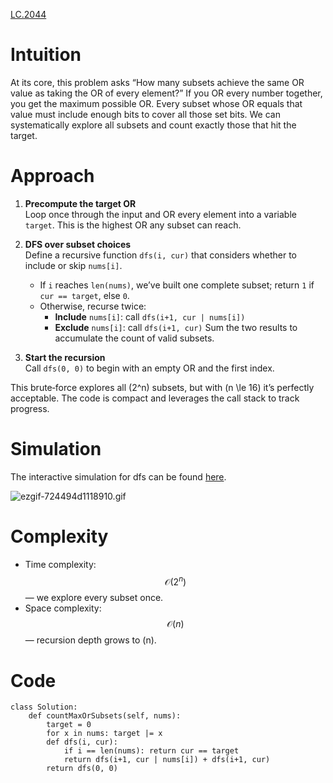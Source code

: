 [LC.2044](https://leetcode.com/problems/count-number-of-maximum-bitwise-or-subsets/description/)

# Intuition
At its core, this problem asks “How many subsets achieve the same OR value as taking the OR of every element?” If you OR every number together, you get the maximum possible OR. Every subset whose OR equals that value must include enough bits to cover all those set bits. We can systematically explore all subsets and count exactly those that hit the target.

# Approach
1. **Precompute the target OR**  
   Loop once through the input and OR every element into a variable `target`. This is the highest OR any subset can reach.

2. **DFS over subset choices**  
   Define a recursive function `dfs(i, cur)` that considers whether to include or skip `nums[i]`.  
   - If `i` reaches `len(nums)`, we’ve built one complete subset; return `1` if `cur == target`, else `0`.  
   - Otherwise, recurse twice:
     - **Include** `nums[i]`: call `dfs(i+1, cur | nums[i])`
     - **Exclude** `nums[i]`: call `dfs(i+1, cur)`
   Sum the two results to accumulate the count of valid subsets.

3. **Start the recursion**  
   Call `dfs(0, 0)` to begin with an empty OR and the first index.

This brute‐force explores all \(2^n\) subsets, but with \(n \le 16\) it’s perfectly acceptable. The code is compact and leverages the call stack to track progress.

# Simulation

The interactive simulation for dfs can be found  [here](https://kcandost.github.io/ds-visualization/docs/LC_2044/).

![ezgif-724494d1118910.gif](https://assets.leetcode.com/users/images/e8cd9d64-d939-48c3-a1c9-e672bfb42694_1753724006.6826522.gif)

# Complexity
- Time complexity: $$\mathcal{O}(2^n)$$ — we explore every subset once.  
- Space complexity: $$\mathcal{O}(n)$$ — recursion depth grows to \(n\).


# Code
```python3 []
class Solution:
    def countMaxOrSubsets(self, nums):
        target = 0
        for x in nums: target |= x
        def dfs(i, cur):
            if i == len(nums): return cur == target
            return dfs(i+1, cur | nums[i]) + dfs(i+1, cur)
        return dfs(0, 0)

```
